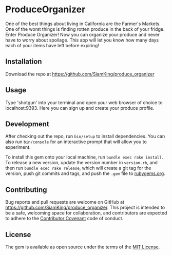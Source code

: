 # ProduceOrganizer

One of the best things about living in California are the Farmer's Markets. One of the worst things is finding rotten produce in the back of your fridge. Enter Produce Organizer! Now you can organize your produce and never have to worry about spoilage. This app will let you know how many days each of your items have left before expiring!

## Installation

Download the repo at https://github.com/SiamKing/produce_organizer

## Usage

Type 'shotgun' into your terminal and open your web browser of choice to localhost:9393. Here you can sign up and create your produce profile.

## Development

After checking out the repo, run `bin/setup` to install dependencies. You can also run `bin/console` for an interactive prompt that will allow you to experiment.

To install this gem onto your local machine, run `bundle exec rake install`. To release a new version, update the version number in `version.rb`, and then run `bundle exec rake release`, which will create a git tag for the version, push git commits and tags, and push the `.gem` file to [rubygems.org](https://rubygems.org).

## Contributing

Bug reports and pull requests are welcome on GitHub at https://github.com/SiamKing/produce_organizer. This project is intended to be a safe, welcoming space for collaboration, and contributors are expected to adhere to the [Contributor Covenant](http://contributor-covenant.org) code of conduct.


## License

The gem is available as open source under the terms of the [MIT License](http://opensource.org/licenses/MIT).

